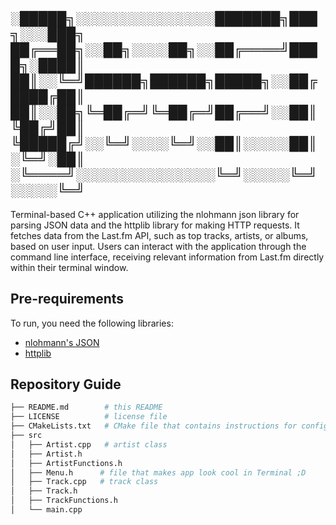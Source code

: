 ░█████╗░░░░░░░░░░░░░░░███████╗███╗░░░███╗
██╔══██╗░░██╗░░░░██╗░░██╔════╝████╗░████║
██║░░╚═╝██████╗██████╗█████╗░░██╔████╔██║
██║░░██╗╚═██╔═╝╚═██╔═╝██╔══╝░░██║╚██╔╝██║
╚█████╔╝░░╚═╝░░░░╚═╝░░██║░░░░░██║░╚═╝░██║
░╚════╝░░░░░░░░░░░░░░░╚═╝░░░░░╚═╝░░░░░╚═╝
---------------

Terminal-based C++ application utilizing the nlohmann json library for parsing JSON data and the httplib library for making HTTP requests. It fetches data from the Last.fm API, such as top tracks, artists, or albums, based on user input. Users can interact with the application through the command line interface, receiving relevant information from Last.fm directly within their terminal window.
## Pre-requirements
To run, you need the following libraries:
  - [nlohmann's JSON](https://github.com/nlohmann/json)
  - [httplib](https://github.com/yhirose/cpp-httplib)
## Repository Guide

```bash
├── README.md        # this README
├── LICENSE          # license file
├── CMakeLists.txt   # CMake file that contains instructions for configuring the build
├── src
│   ├── Artist.cpp   # artist class
│   ├── Artist.h
│   ├── ArtistFunctions.h
│   ├── Menu.h      # file that makes app look cool in Terminal ;D
│   ├── Track.cpp   # track class
│   ├── Track.h
│   ├── TrackFunctions.h
│   └── main.cpp
```
